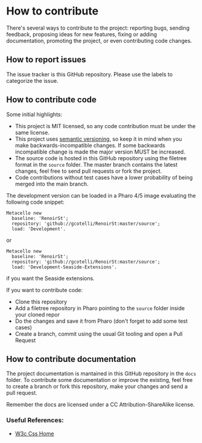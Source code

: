 How to contribute
=================

There's several ways to contribute to the project: reporting bugs, sending feedback, proposing ideas for new features, fixing or adding documentation, promoting the project, or even contributing code changes.

## How to report issues

The issue tracker is this GitHub repository. Please use the labels to categorize the issue. 

## How to contribute code

Some initial highlights:

- This project is MIT licensed, so any code contribution must be under the same license.
- This project uses [semantic versioning](http://semver.org/), so keep it in mind when you make backwards-incompatible changes. If some backwards incompatible change is made the major version MUST be increased.
- The source code is hosted in this GitHub repository using the filetree format in the `source` folder. The master branch contains the latest changes, feel free to send pull requests or fork the project. 
- Code contributions without test cases have a lower probability of being merged into the main branch.

The development version can be loaded in a Pharo 4/5 image evaluating the following code snippet:
```smalltalk
Metacello new
  baseline: 'RenoirSt';
  repository: 'github://gcotelli/RenoirSt:master/source';
  load: 'Development'.
```

or 
```smalltalk
Metacello new
  baseline: 'RenoirSt';
  repository: 'github://gcotelli/RenoirSt:master/source';
  load: 'Development-Seaside-Extensions'.
```
if you want the Seaside extensions.

If you want to contribute code:
- Clone this repository
- Add a filetree repository in Pharo pointing to the `source` folder inside your cloned repor
- Do the changes and save it from Pharo (don't forget to add some test cases)
- Create a branch, commit using the usual Git tooling and open a Pull Request

## How to contribute documentation

The project documentation is mantained in this GitHub repository in the `docs` folder. To contribute some documentation or improve the existing, feel free to create a branch or fork this repository, make your changes and send a pull request.

Remember the docs are licensed under a CC Attribution-ShareAlike license. 

### Useful References:

- [W3c Css Home](http://www.w3.org/Style/CSS/)
